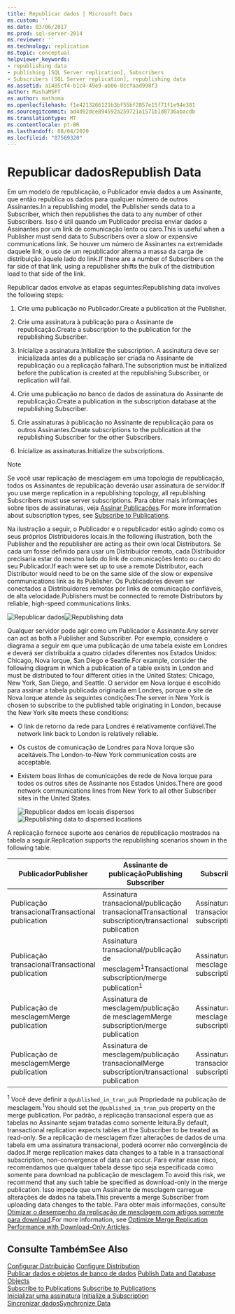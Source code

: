 ```yaml
---
title: Republicar dados | Microsoft Docs
ms.custom: ''
ms.date: 03/06/2017
ms.prod: sql-server-2014
ms.reviewer: ''
ms.technology: replication
ms.topic: conceptual
helpviewer_keywords:
- republishing data
- publishing [SQL Server replication], Subscribers
- Subscribers [SQL Server replication], republishing data
ms.assetid: a1485cf4-b1c4-49e9-ab06-8ccfaad998f3
author: MashaMSFT
ms.author: mathoma
ms.openlocfilehash: f1e4213266121b3bf55bf2857e15f71f1e94e301
ms.sourcegitcommit: ad4d92dce894592a259721a1571b1d8736abacdb
ms.translationtype: MT
ms.contentlocale: pt-BR
ms.lasthandoff: 08/04/2020
ms.locfileid: "87569320"
---
```

# <a name="republish-data"></a><span data-ttu-id="89aae-102">Republicar dados</span><span class="sxs-lookup"><span data-stu-id="89aae-102">Republish Data</span></span>
  <span data-ttu-id="89aae-103">Em um modelo de republicação, o Publicador envia dados a um Assinante, que então republica os dados para qualquer número de outros Assinantes.</span><span class="sxs-lookup"><span data-stu-id="89aae-103">In a republishing model, the Publisher sends data to a Subscriber, which then republishes the data to any number of other Subscribers.</span></span> <span data-ttu-id="89aae-104">Isso é útil quando um Publicador precisa enviar dados a Assinantes por um link de comunicação lento ou caro.</span><span class="sxs-lookup"><span data-stu-id="89aae-104">This is useful when a Publisher must send data to Subscribers over a slow or expensive communications link.</span></span> <span data-ttu-id="89aae-105">Se houver um número de Assinantes na extremidade daquele link, o uso de um republicador alterna a massa da carga de distribuição àquele lado do link.</span><span class="sxs-lookup"><span data-stu-id="89aae-105">If there are a number of Subscribers on the far side of that link, using a republisher shifts the bulk of the distribution load to that side of the link.</span></span>  
  
 <span data-ttu-id="89aae-106">Republicar dados envolve as etapas seguintes:</span><span class="sxs-lookup"><span data-stu-id="89aae-106">Republishing data involves the following steps:</span></span>  
  
1.  <span data-ttu-id="89aae-107">Crie uma publicação no Publicador.</span><span class="sxs-lookup"><span data-stu-id="89aae-107">Create a publication at the Publisher.</span></span>  
  
2.  <span data-ttu-id="89aae-108">Crie uma assinatura à publicação para o Assinante de republicação.</span><span class="sxs-lookup"><span data-stu-id="89aae-108">Create a subscription to the publication for the republishing Subscriber.</span></span>  
  
3.  <span data-ttu-id="89aae-109">Inicialize a assinatura.</span><span class="sxs-lookup"><span data-stu-id="89aae-109">Initialize the subscription.</span></span> <span data-ttu-id="89aae-110">A assinatura deve ser inicializada antes de a publicação ser criada no Assinante de republicação ou a replicação falhará.</span><span class="sxs-lookup"><span data-stu-id="89aae-110">The subscription must be initialized before the publication is created at the republishing Subscriber, or replication will fail.</span></span>  
  
4.  <span data-ttu-id="89aae-111">Crie uma publicação no banco de dados de assinatura do Assinante de republicação.</span><span class="sxs-lookup"><span data-stu-id="89aae-111">Create a publication in the subscription database at the republishing Subscriber.</span></span>  
  
5.  <span data-ttu-id="89aae-112">Crie assinaturas à publicação no Assinante de republicação para os outros Assinantes.</span><span class="sxs-lookup"><span data-stu-id="89aae-112">Create subscriptions to the publication at the republishing Subscriber for the other Subscribers.</span></span>  
  
6.  <span data-ttu-id="89aae-113">Inicialize as assinaturas.</span><span class="sxs-lookup"><span data-stu-id="89aae-113">Initialize the subscriptions.</span></span>  
  
> [!NOTE]  
>  <span data-ttu-id="89aae-114">Se você usar replicação de mesclagem em uma topologia de republicação, todos os Assinantes de republicação deverão usar assinatura de servidor.</span><span class="sxs-lookup"><span data-stu-id="89aae-114">If you use merge replication in a republishing topology, all republishing Subscribers must use server subscriptions.</span></span> <span data-ttu-id="89aae-115">Para obter mais informações sobre tipos de assinaturas, veja [Assinar Publicações](subscribe-to-publications.md).</span><span class="sxs-lookup"><span data-stu-id="89aae-115">For more information about subscription types, see [Subscribe to Publications](subscribe-to-publications.md).</span></span>  
  
 <span data-ttu-id="89aae-116">Na ilustração a seguir, o Publicador e o republicador estão agindo como os seus próprios Distribuidores locais.</span><span class="sxs-lookup"><span data-stu-id="89aae-116">In the following illustration, both the Publisher and the republisher are acting as their own local Distributors.</span></span> <span data-ttu-id="89aae-117">Se cada um fosse definido para usar um Distribuidor remoto, cada Distribuidor precisaria estar do mesmo lado do link de comunicações lento ou caro do seu Publicador.</span><span class="sxs-lookup"><span data-stu-id="89aae-117">If each were set up to use a remote Distributor, each Distributor would need to be on the same side of the slow or expensive communications link as its Publisher.</span></span> <span data-ttu-id="89aae-118">Os Publicadores devem ser conectados a Distribuidores remotos por links de comunicação confiáveis, de alta velocidade.</span><span class="sxs-lookup"><span data-stu-id="89aae-118">Publishers must be connected to remote Distributors by reliable, high-speed communications links.</span></span>  
  
 <span data-ttu-id="89aae-119">![Republicar dados](media/repl-06a.gif "Republicar dados")</span><span class="sxs-lookup"><span data-stu-id="89aae-119">![Republishing data](media/repl-06a.gif "Republishing data")</span></span>  
  
 <span data-ttu-id="89aae-120">Qualquer servidor pode agir como um Publicador e Assinante.</span><span class="sxs-lookup"><span data-stu-id="89aae-120">Any server can act as both a Publisher and Subscriber.</span></span> <span data-ttu-id="89aae-121">Por exemplo, considere o diagrama a seguir em que uma publicação de uma tabela existe em Londres e deverá ser distribuída a quatro cidades diferentes nos Estados Unidos: Chicago, Nova Iorque, San Diego e Seattle.</span><span class="sxs-lookup"><span data-stu-id="89aae-121">For example, consider the following diagram in which a publication of a table exists in London and must be distributed to four different cities in the United States: Chicago, New York, San Diego, and Seattle.</span></span> <span data-ttu-id="89aae-122">O servidor em Nova Iorque é escolhido para assinar a tabela publicada originada em Londres, porque o site de Nova Iorque atende às seguintes condições:</span><span class="sxs-lookup"><span data-stu-id="89aae-122">The server in New York is chosen to subscribe to the published table originating in London, because the New York site meets these conditions:</span></span>  
  
-   <span data-ttu-id="89aae-123">O link de retorno da rede para Londres é relativamente confiável.</span><span class="sxs-lookup"><span data-stu-id="89aae-123">The network link back to London is relatively reliable.</span></span>  
  
-   <span data-ttu-id="89aae-124">Os custos de comunicação de Londres para Nova Iorque são aceitáveis.</span><span class="sxs-lookup"><span data-stu-id="89aae-124">The London-to-New York communication costs are acceptable.</span></span>  
  
-   <span data-ttu-id="89aae-125">Existem boas linhas de comunicações de rede de Nova Iorque para todos os outros sites de Assinante nos Estados Unidos.</span><span class="sxs-lookup"><span data-stu-id="89aae-125">There are good network communications lines from New York to all other Subscriber sites in the United States.</span></span>  
  
     <span data-ttu-id="89aae-126">![Republicar dados em locais dispersos](media/repl-06.gif "Republicar dados em locais dispersos")</span><span class="sxs-lookup"><span data-stu-id="89aae-126">![Republishing data to dispersed locations](media/repl-06.gif "Republishing data to dispersed locations")</span></span>  
  
 <span data-ttu-id="89aae-127">A replicação fornece suporte aos cenários de republicação mostrados na tabela a seguir.</span><span class="sxs-lookup"><span data-stu-id="89aae-127">Replication supports the republishing scenarios shown in the following table.</span></span>  
  
|<span data-ttu-id="89aae-128">Publicador</span><span class="sxs-lookup"><span data-stu-id="89aae-128">Publisher</span></span>|<span data-ttu-id="89aae-129">Assinante de publicação</span><span class="sxs-lookup"><span data-stu-id="89aae-129">Publishing Subscriber</span></span>|<span data-ttu-id="89aae-130">Subscriber</span><span class="sxs-lookup"><span data-stu-id="89aae-130">Subscriber</span></span>|  
|---------------|---------------------------|----------------|  
|<span data-ttu-id="89aae-131">Publicação transacional</span><span class="sxs-lookup"><span data-stu-id="89aae-131">Transactional publication</span></span>|<span data-ttu-id="89aae-132">Assinatura transacional/publicação transacional</span><span class="sxs-lookup"><span data-stu-id="89aae-132">Transactional subscription/transactional publication</span></span>|<span data-ttu-id="89aae-133">Assinatura transacional</span><span class="sxs-lookup"><span data-stu-id="89aae-133">Transactional subscription</span></span>|  
|<span data-ttu-id="89aae-134">Publicação transacional</span><span class="sxs-lookup"><span data-stu-id="89aae-134">Transactional publication</span></span>|<span data-ttu-id="89aae-135">Assinatura transacional/publicação de mesclagem<sup>1</sup></span><span class="sxs-lookup"><span data-stu-id="89aae-135">Transactional subscription/merge publication<sup>1</sup></span></span>|<span data-ttu-id="89aae-136">Assinatura de mesclagem</span><span class="sxs-lookup"><span data-stu-id="89aae-136">Merge subscription</span></span>|  
|<span data-ttu-id="89aae-137">Publicação de mesclagem</span><span class="sxs-lookup"><span data-stu-id="89aae-137">Merge publication</span></span>|<span data-ttu-id="89aae-138">Assinatura de mesclagem/publicação de mesclagem</span><span class="sxs-lookup"><span data-stu-id="89aae-138">Merge subscription/merge publication</span></span>|<span data-ttu-id="89aae-139">Assinatura de mesclagem</span><span class="sxs-lookup"><span data-stu-id="89aae-139">Merge subscription</span></span>|  
|<span data-ttu-id="89aae-140">Publicação de mesclagem</span><span class="sxs-lookup"><span data-stu-id="89aae-140">Merge publication</span></span>|<span data-ttu-id="89aae-141">Assinatura de mesclagem/publicação transacional</span><span class="sxs-lookup"><span data-stu-id="89aae-141">Merge subscription/transactional publication</span></span>|<span data-ttu-id="89aae-142">Assinatura transacional</span><span class="sxs-lookup"><span data-stu-id="89aae-142">Transactional subscription</span></span>|  
  
 <span data-ttu-id="89aae-143"><sup>1</sup> Você deve definir a `@published_in_tran_pub` Propriedade na publicação de mesclagem.</span><span class="sxs-lookup"><span data-stu-id="89aae-143"><sup>1</sup>You should set the `@published_in_tran_pub` property on the merge publication.</span></span> <span data-ttu-id="89aae-144">Por padrão, a replicação transacional espera que as tabelas no Assinante sejam tratadas como somente leitura.</span><span class="sxs-lookup"><span data-stu-id="89aae-144">By default, transactional replication expects tables at the Subscriber to be treated as read-only.</span></span> <span data-ttu-id="89aae-145">Se a replicação de mesclagem fizer alterações de dados de uma tabela em uma assinatura transacional, poderá ocorrer não convergência de dados.</span><span class="sxs-lookup"><span data-stu-id="89aae-145">If merge replication makes data changes to a table in a transactional subscription, non-convergence of data can occur.</span></span> <span data-ttu-id="89aae-146">Para evitar esse risco, recomendamos que qualquer tabela desse tipo seja especificada como somente para download na publicação de mesclagem.</span><span class="sxs-lookup"><span data-stu-id="89aae-146">To avoid this risk, we recommend that any such table be specified as download-only in the merge publication.</span></span> <span data-ttu-id="89aae-147">Isso impede que um Assinante de mesclagem carregue alterações de dados na tabela.</span><span class="sxs-lookup"><span data-stu-id="89aae-147">This prevents a merge Subscriber from uploading data changes to the table.</span></span> <span data-ttu-id="89aae-148">Para obter mais informações, consulte [Otimizar o desempenho da replicação de mesclagem com artigos somente para download](merge/optimize-merge-replication-performance-with-download-only-articles.md).</span><span class="sxs-lookup"><span data-stu-id="89aae-148">For more information, see [Optimize Merge Replication Performance with Download-Only Articles](merge/optimize-merge-replication-performance-with-download-only-articles.md).</span></span>  
  
## <a name="see-also"></a><span data-ttu-id="89aae-149">Consulte Também</span><span class="sxs-lookup"><span data-stu-id="89aae-149">See Also</span></span>  
 <span data-ttu-id="89aae-150">[Configurar Distribuição](configure-distribution.md) </span><span class="sxs-lookup"><span data-stu-id="89aae-150">[Configure Distribution](configure-distribution.md) </span></span>  
 <span data-ttu-id="89aae-151">[Publicar dados e objetos de banco de dados](publish/publish-data-and-database-objects.md) </span><span class="sxs-lookup"><span data-stu-id="89aae-151">[Publish Data and Database Objects](publish/publish-data-and-database-objects.md) </span></span>  
 <span data-ttu-id="89aae-152">[Subscribe to Publications](subscribe-to-publications.md) </span><span class="sxs-lookup"><span data-stu-id="89aae-152">[Subscribe to Publications](subscribe-to-publications.md) </span></span>  
 <span data-ttu-id="89aae-153">[Inicializar uma assinatura](initialize-a-subscription.md) </span><span class="sxs-lookup"><span data-stu-id="89aae-153">[Initialize a Subscription](initialize-a-subscription.md) </span></span>  
 [<span data-ttu-id="89aae-154">Sincronizar dados</span><span class="sxs-lookup"><span data-stu-id="89aae-154">Synchronize Data</span></span>](synchronize-data.md)  
  
  
